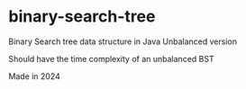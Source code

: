 # binary-search-tree
Binary Search tree data structure in Java
Unbalanced version

Should have the time complexity of an unbalanced BST

Made in 2024
